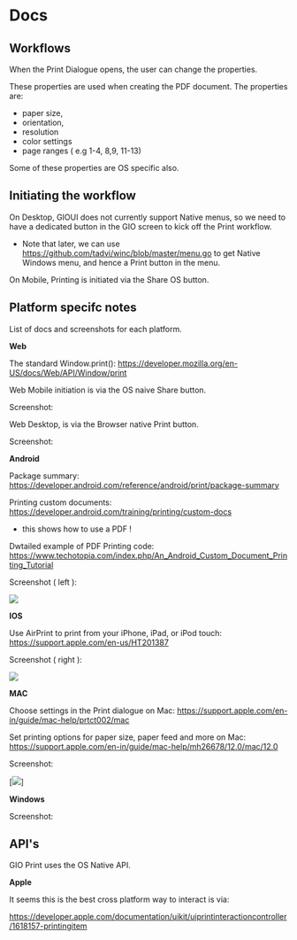 # Docs


## Workflows

When the Print Dialogue opens, the user can change the properties.

These properties are used when creating the PDF document. The properties are:

- paper size,
- orientation,
- resolution
- color settings
- page ranges ( e.g 1-4, 8,9, 11-13)

Some of these properties are OS specific also.


## Initiating the workflow

On Desktop, GIOUI does not currently support Native menus, so we need to have a dedicated button in the GIO screen to kick off the Print workflow. 

- Note that later, we can use https://github.com/tadvi/winc/blob/master/menu.go to get Native Windows menu, and hence a Print button in the menu.

On Mobile, Printing is initiated via the Share OS button.

## Platform specifc notes

List of docs and screenshots for each platform.

**Web**

The standard Window.print(): https://developer.mozilla.org/en-US/docs/Web/API/Window/print

Web Mobile initiation is via the OS naive Share button.

Screenshot: 



Web Desktop, is via the Browser native Print button.

Screenshot: 


**Android**

Package summary: https://developer.android.com/reference/android/print/package-summary

Printing custom documents: https://developer.android.com/training/printing/custom-docs
- this shows how to use a PDF !

Dwtailed example of PDF Printing code: https://www.techotopia.com/index.php/An_Android_Custom_Document_Printing_Tutorial

Screenshot ( left ): 

[<img src="https://eclipsesource.com/wp-content/uploads/2014/04/tabris-print3.png">](https://eclipsesource.com/wp-content/uploads/2014/04/tabris-print3.png)




**IOS**

Use AirPrint to print from your iPhone, iPad, or iPod touch: https://support.apple.com/en-us/HT201387

Screenshot ( right ): 

[<img src="https://eclipsesource.com/wp-content/uploads/2014/04/tabris-print3.png">](https://eclipsesource.com/wp-content/uploads/2014/04/tabris-print3.png)





**MAC**

Choose settings in the Print dialogue on Mac: https://support.apple.com/en-in/guide/mac-help/prtct002/mac

Set printing options for paper size, paper feed and more on Mac: https://support.apple.com/en-in/guide/mac-help/mh26678/12.0/mac/12.0

Screenshot: 

[<img src="https://help.apple.com/assets/5FFC9995A591642D7264E8CD/5FFC999CA591642D7264E900/en_GB/bfc459104d25a1d074499adea5100896.png">]


**Windows**


Screenshot: 



## API's

GIO Print uses the OS Native API.


**Apple**

It seems this is the best cross platform way to interact is via: 

https://developer.apple.com/documentation/uikit/uiprintinteractioncontroller/1618157-printingitem




